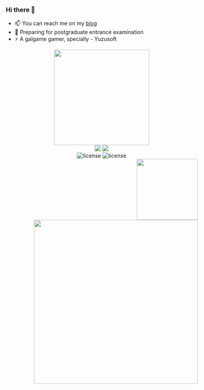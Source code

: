 ### Hi there 👋



- 📫 You can reach me on my [blog](https://panzer-jack.cn/)
- 🔭 Preparing for postgraduate entrance examination
- ⚡ A galgame gamer, specially - Yuzusoft


<div align="center">
	<img src="https://github-readme-stats.vercel.app/api?username=Panzer-Jack&show_icons=true&theme=radical" height = 250>
</div>
	
<div align="center">
	<img src="https://skillicons.dev/icons?i=python,c,cpp,html,css,js,php,md,java,mysql&theme=dark#gh-dark-mode-only&perline=1">
	<img src="https://skillicons.dev/icons?i=raspberrypi,mysql,linux,git,github,ps,selenium,tensorflow,pytorch&theme=dark#gh-dark-mode-only&perline=1">
</div>

<div align="center">
	<img src="https://img.shields.io/badge/C51-SCM-blue" alt="license">
	<img src="https://img.shields.io/badge/RaspberryPi-SCM-blue" alt="license">
</div>

<div align="right">
	<img src= "https://github-readme-stats.vercel.app/api/top-langs/?username=Panzer-Jack&theme=dark&layout=compact" height = 160>
	<img src="https://pic1.imgdb.cn/item/634609e916f2c2beb1a5571b.png" height = 430>
</div>
